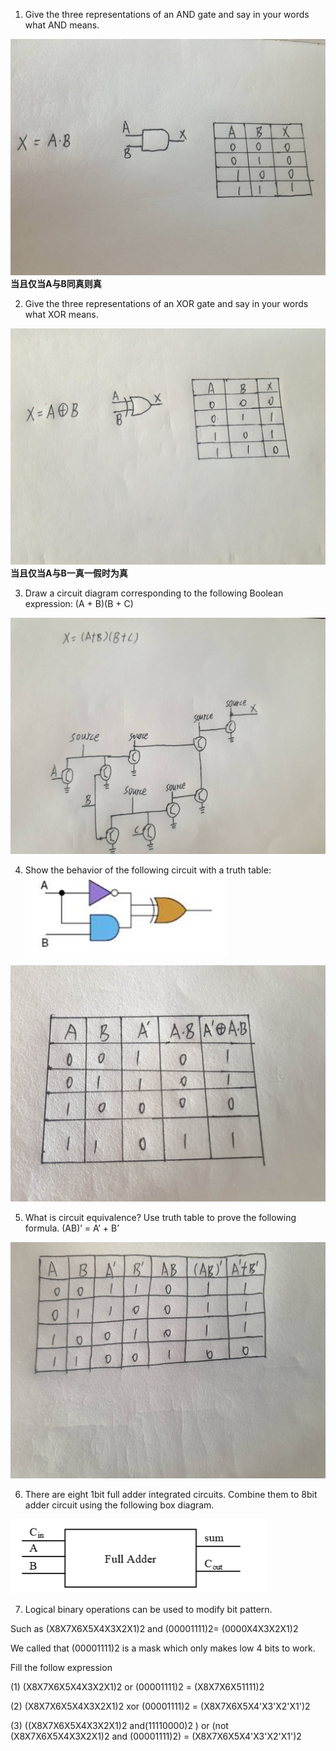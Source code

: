 1) Give the three representations of an AND gate and say in your words what AND means. 

![](images/496472991614234888.jpg)
**当且仅当A与B同真则真**

2) Give the three representations of an XOR gate and say in your words what XOR means. 

![](images/814645507116407280.jpg)
**当且仅当A与B一真一假时为真**

3) Draw a circuit diagram corresponding to the following Boolean expression: (A + B)(B + C)

![](images/4486310376714499.jpg)

4) Show the behavior of the following circuit with a truth table:
![](images/1540087956(1).png)

![](images/688926185452994270.jpg)

5) What is circuit equivalence? Use truth table to prove the following formula. (AB)’ = A’ + B’

![](images/137095448295599405.jpg)

6) There are eight 1bit full adder integrated circuits. Combine them to 8bit adder circuit using the following box diagram.

![](images/1540092255(1).png)



7) Logical binary operations can be used to modify bit pattern. 

Such as (X8X7X6X5X4X3X2X1)2 and (00001111)2= (0000X4X3X2X1)2 

We called that (00001111)2 is a mask which only makes low 4 bits to work. 

Fill the follow expression 

(1)  (X8X7X6X5X4X3X2X1)2 or (00001111)2 = (X8X7X6X51111)2 

(2)  (X8X7X6X5X4X3X2X1)2 xor (00001111)2 = (X8X7X6X5X4'X3'X2'X1')2 

(3)  ((X8X7X6X5X4X3X2X1)2 and(11110000)2 ) or  (not (X8X7X6X5X4X3X2X1)2 and (00001111)2)  =  (X8X7X6X5X4'X3'X2'X1')2


                         

